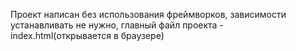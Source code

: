 Проект написан без использования фреймворков, зависимости устанавливать не нужно, главный файл проекта - index.html(открывается в браузере)
